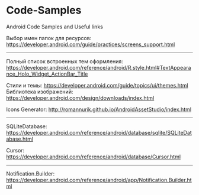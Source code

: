 # Code-Samples
Android Code Samples and Useful links
 
Выбор имен папок для ресурсов:
https://developer.android.com/guide/practices/screens_support.html
 
---------------------------------------------------------------------------
Полный список встроенных тем оформления:
https://developer.android.com/reference/android/R.style.html#TextAppearance_Holo_Widget_ActionBar_Title

Стили и темы:
https://developer.android.com/guide/topics/ui/themes.html
Библиотека изображений:
https://developer.android.com/design/downloads/index.html

Icons Generator:
http://romannurik.github.io/AndroidAssetStudio/index.html

---------------------------------------------------------------------------

SQLiteDatabase:
https://developer.android.com/reference/android/database/sqlite/SQLiteDatabase.html

Cursor: https://developer.android.com/reference/android/database/Cursor.html

---------------------------------------------------------------------------

Notification.Builder:
https://developer.android.com/reference/android/app/Notification.Builder.html

